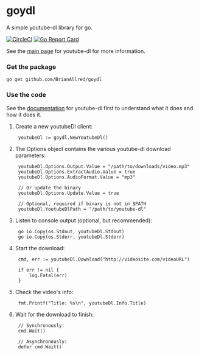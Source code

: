# goydl

A simple youtube-dl library for go.

[![CircleCI](https://circleci.com/gh/BrianAllred/NYoutubeDL.svg?style=svg)](https://circleci.com/gh/BrianAllred/NYoutubeDL) [![Go Report Card](https://goreportcard.com/badge/github.com/brianallred/goydl)](https://goreportcard.com/report/github.com/brianallred/goydl) 

See the [main page](https://rg3.github.io/youtube-dl/) for youtube-dl for more information.

### Get the package
`go get github.com/BrianAllred/goydl`

### Use the code
See the [documentation](https://github.com/rg3/youtube-dl/blob/master/README.md#readme) for youtube-dl first to understand what it does and how it does it.

1. Create a new youtubeDl client:

        youtubeDl := goydl.NewYoutubeDl()

2. The Options object contains the various youtube-dl download parameters:

        youtubeDl.Options.Output.Value = "/path/to/downloads/video.mp3"
        youtubeDl.Options.ExtractAudio.Value = true
        youtubeDl.Options.AudioFormat.Value = "mp3"

        // Or update the binary
        youtubeDl.Options.Update.Value = true

        // Optional, required if binary is not in $PATH
        youtubeDl.YoutubeDlPath = "/path/to/youtube-dl"

3. Listen to console output (optional, but recommended):

        go io.Copy(os.Stdout, youtubeDl.Stdout)
        go io.Copy(os.Stderr, youtubeDl.Stderr)

4. Start the download:

        cmd, err := youtubeDl.Download("http://videosite.com/videoURL")

        if err != nil {
            log.Fatal(err)
        }

5. Check the video's info:

        fmt.Printf("Title: %s\n", youtubeDl.Info.Title)

6. Wait for the download to finish:

        // Synchronously:
        cmd.Wait()
        
        // Asynchronously:
        defer cmd.Wait()